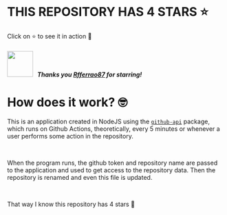 # THIS REPOSITORY HAS 4 STARS :star:
Click on :star: to see it in action :star_struck:

##### <img width="60" src="https://avatars.githubusercontent.com/u/25744318?v=4"/> &nbsp; Thanks you [Rfferrao87](lastStargazerLink) for starring!

# How does it work? :nerd_face:

This is an application created in NodeJS using the [`github-api`](https://www.npmjs.com/package/github-api) package, which runs on Github Actions, theoretically, every 5 minutes or whenever a user performs some action in the repository.

<br/>

When the program runs, the github token and repository name are passed to the application and used to get access to the repository data. Then the repository is renamed and even this file is updated.

<br/>

That way I know this repository has 4 stars :monocle_face:
